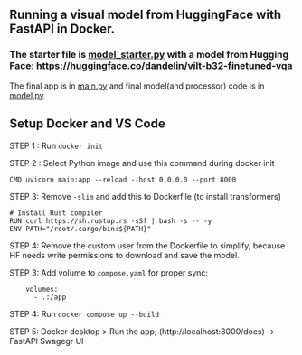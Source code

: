 ## Running a visual model from HuggingFace with FastAPI in Docker.

### The starter file is [model_starter.py](model_starter.py) with a model from Hugging Face: https://huggingface.co/dandelin/vilt-b32-finetuned-vqa

The final app is in [main.py](main.py) and final model(and processor) code is in [model.py](model.py).

## Setup Docker and VS Code

STEP 1 : Run `docker init`

STEP 2 : Select Python image and use this command during docker init

```
CMD uvicorn main:app --reload --host 0.0.0.0 --port 8000
```

STEP 3: Remove `-slim` and add this to Dockerfile (to install transformers)

```
# Install Rust compiler
RUN curl https://sh.rustup.rs -sSf | bash -s -- -y
ENV PATH="/root/.cargo/bin:${PATH}"
```

STEP 4: Remove the custom user from the Dockerfile to simplify, because HF needs write permissions to download and save the model.

STEP 3: Add volume to `compose.yaml` for proper sync:

```
    volumes:
      - .:/app
```

STEP 4: Run `docker compose up --build`

STEP 5: Docker desktop > Run the app; (http://localhost:8000/docs) -> FastAPI Swagegr UI
